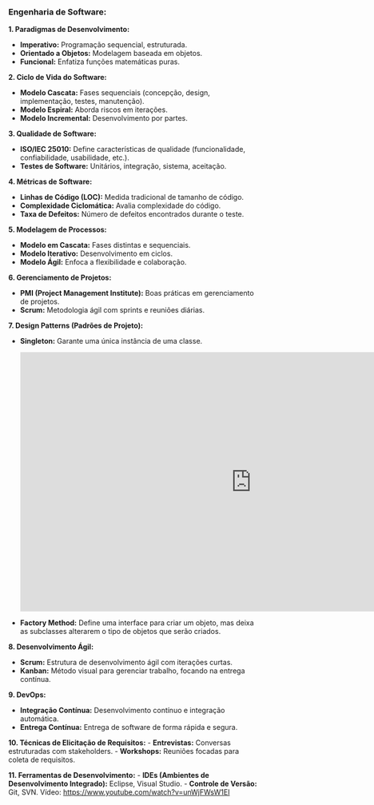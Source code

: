 ### Engenharia de Software:

**1. Paradigmas de Desenvolvimento:**

- **Imperativo:** Programação sequencial, estruturada.
- **Orientado a Objetos:** Modelagem baseada em objetos.
- **Funcional:** Enfatiza funções matemáticas puras.

**2. Ciclo de Vida do Software:**

- **Modelo Cascata:** Fases sequenciais (concepção, design, implementação, testes, manutenção).
- **Modelo Espiral:** Aborda riscos em iterações.
- **Modelo Incremental:** Desenvolvimento por partes.

**3. Qualidade de Software:**

- **ISO/IEC 25010:** Define características de qualidade (funcionalidade, confiabilidade, usabilidade, etc.).
- **Testes de Software:** Unitários, integração, sistema, aceitação.

**4. Métricas de Software:**

- **Linhas de Código (LOC):** Medida tradicional de tamanho de código.
- **Complexidade Ciclomática:** Avalia complexidade do código.
- **Taxa de Defeitos:** Número de defeitos encontrados durante o teste.

**5. Modelagem de Processos:**

- **Modelo em Cascata:** Fases distintas e sequenciais.
- **Modelo Iterativo:** Desenvolvimento em ciclos.
- **Modelo Ágil:** Enfoca a flexibilidade e colaboração.

**6. Gerenciamento de Projetos:**

- **PMI (Project Management Institute):** Boas práticas em gerenciamento de projetos.
- **Scrum:** Metodologia ágil com sprints e reuniões diárias.

**7. Design Patterns (Padrões de Projeto):**
- **Singleton:** Garante uma única instância de uma classe.
	<iframe width="923" height="519" src="https://www.youtube.com/embed/BBywfIrmd5M" title="Design Patterns - Conheça o Singleton, o Padrão de Projetos mais cobrado em Concursos Públicos de TI" frameborder="0" allow="accelerometer; autoplay; clipboard-write; encrypted-media; gyroscope; picture-in-picture; web-share" allowfullscreen></iframe>
	
- **Factory Method:** Define uma interface para criar um objeto, mas deixa as subclasses alterarem o tipo de objetos que serão criados.

**8. Desenvolvimento Ágil:**

- **Scrum:** Estrutura de desenvolvimento ágil com iterações curtas.
- **Kanban:** Método visual para gerenciar trabalho, focando na entrega contínua.

**9. DevOps:**

- **Integração Contínua:** Desenvolvimento contínuo e integração automática.
- **Entrega Contínua:** Entrega de software de forma rápida e segura.

**10. Técnicas de Elicitação de Requisitos:** - **Entrevistas:** Conversas estruturadas com stakeholders. - **Workshops:** Reuniões focadas para coleta de requisitos.

**11. Ferramentas de Desenvolvimento:** - **IDEs (Ambientes de Desenvolvimento Integrado):** Eclipse, Visual Studio. - **Controle de Versão:** Git, SVN.
	Vídeo: https://www.youtube.com/watch?v=unWjFWsW1EI